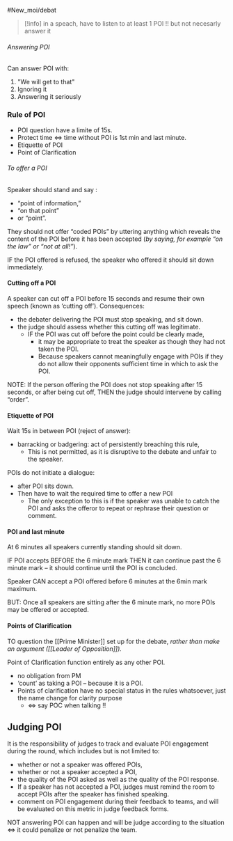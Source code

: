 #New_moi/debat 

>[!info] in a speach, have to listen to at least 1 POI !!
>but not necesarly answer it

###### Answering POI
Can answer POI with:
1. "We will get to that"
2. Ignoring it
3. Answering it seriously

### Rule of POI
- POI question have a limite of 15s. 
- Protect time <=> time without POI is 1st min and last minute.
- Etiquette of POI
- Point of Clarification


###### To offer a POI
Speaker should stand and say : 
- “point of information,” 
- “on that point” 
- or “point”. 

They should not offer “coded POIs” by uttering anything which reveals the content of the POI before it has been accepted (*by saying, for example “on the law” or “not at all!”*). 

IF the POI offered is refused, the speaker who offered it should sit down immediately.


#### Cutting off a POI
A speaker can cut off a POI before 15 seconds and resume their own speech (known as ‘cutting off’). Consequences:
- the debater delivering the POI must stop speaking, and sit down.
- the judge should assess whether this cutting off was legitimate. 
	- IF the POI was cut off before the point could be clearly made,
		- it may be appropriate to treat the speaker as though they had not taken the POI.
		- Because speakers cannot meaningfully engage with POIs if they do not allow their opponents sufficient time in which to ask the POI.

NOTE: If the person offering the POI does not stop speaking after 15 seconds, or after being cut off, 
THEN the judge should intervene by calling “order”.

#### Etiquette of POI
Wait 15s in between POI (reject of answer):
- barracking or badgering: act of persistently breaching this rule,
	- This is not permitted, as it is disruptive to the debate and unfair to the speaker.

POIs do not initiate a dialogue:
- after POI sits down.
- Then have to wait the required time to offer a new POI
	- The only exception to this is if the speaker was unable to catch the POI and asks the offeror to repeat or rephrase their question or comment. 

#### POI and last minute
At 6 minutes all speakers currently standing should sit down.

IF POI accepts BEFORE the 6 minute mark 
THEN it can continue past the 6 minute mark – it should continue until the POI is concluded.

Speaker CAN accept a POI offered before 6 minutes at the 6min mark maximum. 

BUT: Once all speakers are sitting after the 6 minute mark, no more POIs may be offered or accepted.

#### Points of Clarification
TO question the [[Prime Minister]] set up for the debate, *rather than make an argument ([[Leader of Opposition]]).* 

Point of Clarification function entirely as any other POI. 
- no obligation from PM
- ‘count’ as taking a POI – because it is a POI. 
- Points of clarification have no special status in the rules whatsoever, just the name change for clarity purpose
	- <=> say POC when talking !!


## Judging POI
It is the responsibility of judges to track and evaluate POI engagement during the round, which includes but is not limited to: 
- whether or not a speaker was offered POIs,
- whether or not a speaker accepted a POI, 
- the quality of the POI asked as well as the quality of the POI response.
- If a speaker has not accepted a POI, judges must remind the room to accept POIs after the speaker has finished speaking. 
- comment on POI engagement during their feedback to teams, and will be evaluated on this metric in judge feedback forms.

NOT answering POI can happen and will be judge according to the situation <=> it could penalize or not penalize the team.


